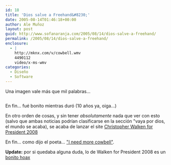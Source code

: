 ```yaml
---
id: 18
title: 'Dios salve a Freehand&#8230;'
date: 2005-08-14T01:46:18+00:00
author: Ale Muñoz
layout: post
guid: http://www.sofanaranja.com/2005/08/14/dios-salve-a-freehand/
permalink: /2005/08/14/dios-salve-a-freehand/
enclosure:
  - |
    http://mknx.com/v/cowbell.wmv
    4490112
    video/x-ms-wmv
categories:
  - Diseño
  - Software
---
```

Una imagen vale más que mil palabras...

<img src='/wp-content/050814_studio8.png' alt='' />

En fin... fué bonito mientras duró (10 años ya, oiga...)

En otro orden de cosas, y sin tener *absolutamente* nada que ver con esto (salvo que ambas noticias podrían clasificarse en la sección "vaya por dios, el mundo se acaba), se acaba de lanzar el site [Christopher Walken for President 2008][1]

En fin... como dijo el poeta... ["I need more cowbell"][2].

**Update:** por si quedaba alguna duda, lo de Walken for President 2008 es un [bonito hoax][3]

[1]: http://www.walken2008.com
[2]: http://mknx.com/v/cowbell.wmv
[3]: http://www.snopes.com/inboxer/hoaxes/walken.asp